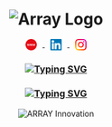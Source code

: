 


<h1 align ="center">
    <img align="center" width=280 src="https://static.wixstatic.com/media/9f8f10_0cdc6e51fd274c00b6eddad6c6eb9dd8~mv2.png/v1/fill/w_275,h_80,al_c,q_85,usm_0.66_1.00_0.01,enc_auto/LONG_1_4x.png" alt="Array Logo" />
</h1>
<p align="center">
    <a href="https://www.array.world">
        <img align="center" alt="Array | Website" width="20px" src="https://github.com/SatYu26/SatYu26/blob/master/Assets/www.svg" style="margin: 0 10px;" />
    </a> 
    <a href="https://www.instagram.com/array.world"> 
        <img align="center" alt="Array | Linkedin" width="20px" src="https://github.com/SatYu26/SatYu26/blob/master/Assets/Linkedin.svg" style="margin: 0 10px;" />
    </a>
    <a href="https://www.linkedin.com/company/array-world">
        <img align="center" alt="Array | Instagram" width="20px" src="https://github.com/SatYu26/SatYu26/blob/master/Assets/Instagram.svg" style="margin: 0 10px;" />
    </a>
</p>




<h3 align="center"> 

<a href="https://github.com/ArrayInnovation"><img src="https://readme-typing-svg.demolab.com?font=Fira+Code&duration=1000&pause=10000000000000000000000&color=2FA6B2&center=true&random=false&width=535&lines=Hello! We're ARRAY Innovation, and we do" alt="Typing SVG" /></a>

</h3>

<h3 align="center">
    <a href="https://git.io/typing-svg"><img src="https://readme-typing-svg.demolab.com?font=Fira+Code&size=22&pause=1000&color=5F8BEC&center=true&random=true&width=435&lines=Artificial+Intelligence;Software+Engineering;Cloud+Engineering" alt="Typing SVG" /></a>
</h3>



<p align="center"> <img src="https://komarev.com/ghpvc/?username=ArrayInnovation&label=Profile%20views&color=2B03FD&style=for-the-badge" alt="ARRAY Innovation" /> 
